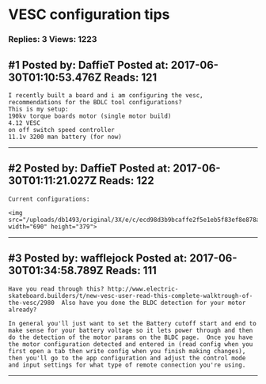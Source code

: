 # VESC configuration tips

### Replies: 3 Views: 1223

## \#1 Posted by: DaffieT Posted at: 2017-06-30T01:10:53.476Z Reads: 121

```
I recently built a board and i am configuring the vesc, recommendations for the BDLC tool configurations?
This is my setup:
190kv torque boards motor (single motor build)
4.12 VESC
on off switch speed controller
11.1v 3200 man battery (for now)
```

---
## \#2 Posted by: DaffieT Posted at: 2017-06-30T01:11:21.027Z Reads: 122

```
Current configurations:

<img src="/uploads/db1493/original/3X/e/c/ecd98d3b9bcaffe2f5e1eb5f83ef8e878adf59f0.png" width="690" height="379">
```

---
## \#3 Posted by: wafflejock Posted at: 2017-06-30T01:34:58.789Z Reads: 111

```
Have you read through this? http://www.electric-skateboard.builders/t/new-vesc-user-read-this-complete-walktrough-of-the-vesc/2980  Also have you done the BLDC detection for your motor already? 

In general you'll just want to set the Battery cutoff start and end to make sense for your battery voltage so it lets power through and then do the detection of the motor params on the BLDC page.  Once you have the motor configuration detected and entered in (read config when you first open a tab then write config when you finish making changes), then you'll go to the app configuration and adjust the control mode and input settings for what type of remote connection you're using.
```

---
